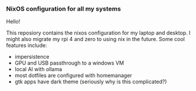 ### NixOS configuration for all my systems

Hello!

This reposiory contains the nixos configuration for my laptop and desktop.
I might also migrate my rpi 4 and zero to using nix in the future.
Some cool features include:
- impersistence
- GPU and USB passthrough to a windows VM
- local AI with ollama
- most dotfiles are configured with homemanager
- gtk apps have dark theme (seriously why is this complicated?)
